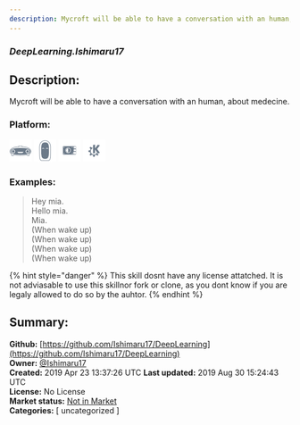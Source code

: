 ```yaml
---
description: Mycroft will be able to have a conversation with an human, about medecine.
---
```


### _DeepLearning.Ishimaru17_  
## Description:  
Mycroft will be able to have a conversation with an human, about medecine.  
  
### Platform:  
 ![Mark I](../.gitbook/assets/mark-1-icon.png)  ![Mark II](../.gitbook/assets/mark-2-icon.png)  ![Picroft](../.gitbook/assets/picroft-icon.png)  ![plasmoid](../.gitbook/assets/kde.png)   
### Examples:  
> Hey mia.  
> Hello mia.  
> Mia.  
> (When wake up)  
> (When wake up)  
> (When wake up)  
> (When wake up)  
  
{% hint style="danger" %}
This skill dosnt have any license attatched. It is not adviasable to use this skillnor fork or clone, as you dont know if you are legaly allowed to do so by the auhtor.
{% endhint %}
  
## Summary:  
**Github:** [https://github.com/Ishimaru17/DeepLearning](https://github.com/Ishimaru17/DeepLearning)  
**Owner:** [@Ishimaru17](https://github.com/Ishimaru17)  
**Created:** 2019 Apr 23 13:37:26 UTC  **Last updated:** 2019 Aug 30 15:24:43 UTC  
**License:** No License  
**Market status:** [Not in Market](https://market.mycroft.ai/skill/)  
**Categories:** [ uncategorized ]   
